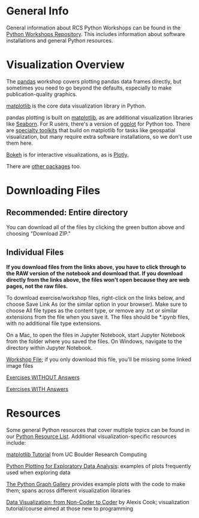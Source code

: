 
# General Info

General information about RCS Python Workshops can be found in the [Python Workshops Repository](https://github.com/nuitrcs/pythonworkshops).  This includes information about software installations and general Python resources.

# Visualization Overview

The [pandas](https://github.com/nuitrcs/pythonworkshops/tree/master/dataanalysis/pandas) workshop covers plotting pandas data frames directly, but sometimes you need to go beyond the defaults, especially to make publication-quality graphics.

[matplotlib](https://matplotlib.org/) is the core data visualization library in Python.

pandas plotting is built on [matplotlib](https://matplotlib.org/), as are additional visualization libraries like [Seaborn](https://seaborn.pydata.org/).  For R users, there's a version of [ggplot](http://ggplot.yhathq.com/) for Python too.  There are [specialty toolkits](https://matplotlib.org/2.0.2/mpl_toolkits/index.html) that build on matplotlib for tasks like geospatial visualization, but many require extra software installations, so we don't use them here.

[Bokeh](http://bokeh.pydata.org/en/latest/) is for interactive visualizations, as is [Plotly](https://plot.ly/python/).

There are [other packages](https://blog.modeanalytics.com/python-data-visualization-libraries/) too.


# Downloading Files

## Recommended: Entire directory

You can download all of the files by clicking the green button above and choosing "Download ZIP."

## Individual Files

**If you download files from the links above, you have to click through to the RAW version of the notebook and download that.  If you download directly from the links above, the files won't open because they are web pages, not the raw files.**

To download exercise/workshop files, right-click on the links below, and choose Save Link As (or the similar option in your browser).  Make sure to choose All file types as the content type, or remove any .txt or similar extensions from the file when you save it.  The files should be *.ipynb files, with no additional file type extensions.

On a Mac, to open the files in Jupyter Notebook, start Jupyter Notebook from the folder where you saved the files.  On Windows, navigate to the directory within Jupyter Notebook.

[Workshop File](https://github.com/nuitrcs/pythonvisualization/raw/master/plotting.ipynb); if you only download this file, you'll be missing some linked image files

[Exercises WITHOUT Answers](https://github.com/nuitrcs/pythonvisualization/raw/master/visualization_exercises.ipynb)

[Exercises WITH Answers](https://github.com/nuitrcs/pythonvisualization/raw/master/visualization_exercises_with_answers.ipynb)





# Resources

Some general Python resources that cover multiple topics can be found in our [Python Resource List](https://github.com/nuitrcs/pythonworkshops/blob/master/resources.md).  Additional visualization-specific resources include:

[matplotlib Tutorial](http://researchcomputing.github.io/meetup_spring_2014/python/doc_mpl.html) from UC Boulder Research Computing

[Python Plotting for Exploratory Data Analysis](http://pythonplot.com/): examples of plots frequently used when exploring data

[The Python Graph Gallery](https://python-graph-gallery.com/) provides example plots with the code to make them; spans across different visualization libraries 

[Data Visualization: from Non-Coder to Coder](https://www.kaggle.com/learn/data-visualization-from-non-coder-to-coder) by Alexis Cook; visualization tutorial/course aimed at those new to programming

